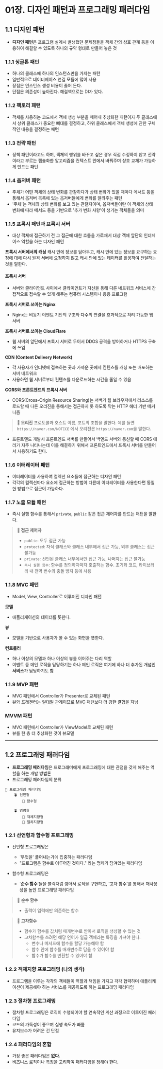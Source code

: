 # 01장. 디자인 패턴과 프로그래밍 패러다임

## 1.1 디자인 패턴

- **디자인 패턴**은 프로그램 설계시 발생했던 문제점들을 객체 간의 상호 관계 등을 이용하여 해결할 수 있도록 하나의 규약 형태로 만들어 놓은 것

### 1.1.1 싱글톤 패턴

- 하나의 클래스에 하나의 인스턴스만을 가지는 패턴
- 일반적으로 데이터베이스 연결 모듈에 많이 사용
- 장점은 인스턴스 생성 비용이 줄어 든다.
- 단점은 의존성이 높아진다. 해결책으로는 DI가 있다.

### 1.1.2 팩토리 패턴

- 객체를 사용하는 코드에서 객체 생성 부분을 떼어내 추상화한 패턴이자 두 클래스에서 상위 클래스가 중요한 뼈대를 결정하고, 하위 클래스에서 객체 생성에 관한 구체적인 내용을 결정하는 패턴

### 1.1.3 전략 패턴

- 정책 패턴이라고도 하며, 객체의 행위를 바꾸고 싶은 경우 직접 수정하지 않고 전략이라고 부르는 캡슐화한 알고리즘을 컨텍스트 안에서 바꿔주며 상호 교체가 가능하게 만드는 패턴

### 1.1.4 옵저버 패턴

- 주체가 어떤 객체의 상태 변화를 관찰하다가 상태 변화가 있을 때마다 메서드 등을 통해서 옵저버 목록에 있는 옵저버들에게 변화를 알려주는 패턴
- '주체'는 객체의 상태 변화를 보고 있는 관찰자이며, 옵저버들이란 이 객체의 상태 변화에 따라 메서드 등을 기반으로 '추가 변화 사항'이 생기는 객체들을 의미

### 1.1.5 프록시 패턴과 프록시 서버

- 대상 객체에 접근하기 전 그 접근에 대한 흐름을 가로채서 대상 객체 앞단의 인터페이스 역할을 하는 디자인 패턴

**프록시 서버에서의 캐싱**
캐시 안에 정보를 담아두고, 캐시 안에 있는 정보를 요구하는 요청에 대해 다시 원격 서버에 요청하지 않고 캐시 안에 있는 데이터를 활용하여 전달하는 것을 말한다.

#### 프록시 서버

- 서버와 클라이언트 사이에서 클라이언트가 자신을 통해 다른 네트워크 서비스에 간접적으로 접속할 수 있게 해주는 컴퓨터 시스템이나 응용 프로그램

**프록시 서버로 쓰이는 Nginx**

- Nginx는 비동기 이벤트 기반의 구조와 다수의 연결을 효과적으로 처리 가능한 웹 서버

**프록시 서버로 쓰이는 CloudFlare**

- 웹 서버의 앞단에서 프록시 서버로 두어서 DDOS 공격을 방어하거나 HTTPS 구축에 쓰임

**CDN (Content Delivery Network)**

- 각 사용자가 인터넷에 접속하는 곳과 가까운 곳에서 컨텐츠를 캐싱 또는 배포하는 서버 네트워크
- 사용하면 웹 서버로부터 컨텐츠를 다운로드하는 시간을 줄일 수 있음

**CORS와 프론트엔드의 프록시 서버**

- CORS(Cross-Origin Resource Sharing)는 서버가 웹 브라우저에서 리소스를 로드할 때 다른 오리진을 통해서는 접근하지 못 하도록 막는 HTTP 헤더 기반 메커니즘

> **📖 오리진**
> 프로토콜과 호스트 이름, 포트의 조합을 말한다. 예를 들면 `https://naver.com/NOTICE` 에서 오리진은 `https://naver.com`을 말한다.

- 프론트엔드 개발시 프론트엔드 서버를 만들어서 백엔드 서버와 통신할 때 CORS 에러가 자주 나타나는데 이를 해결하기 위해서 프론트엔드에서 프록시 서버를 만들어서 사용하기도 한다.

### 1.1.6 이터레이터 패턴

- 이터레이터를 사용하여 컬렉션 요소들에 접근하는 디자인 패턴
- 각각의 컬렉션마다 요소에 접근하는 방법이 다른데 이터레이터를 사용한다면 동일한 방법으로 접근이 가능하다.

### 1.1.7 노출 모듈 패턴

- 즉시 실행 함수를 통해서 `private`, `public` 같은 접근 제어자를 만드는 패턴을 말한다.

> **📖 접근 제어자**
>  - `public`: 모두 접근 가능
>  - `protected`: 자식 클래스와 클래스 내부에서 접근 가능, 외부 클래스는 접근 불가능
>  - `private`: 선언된 클래스 내부에서만 접근 가능, 나머지는 접근 불가능
>  - `즉시 실행 함수`: 함수를 정의하자마자 호출하는 함수. 초기화 코드, 라이브러리 내 전역 변수의 충돌 방지 등에 사용

### 1.1.8 MVC 패턴

- Model, View, Controller로 이루어진 디자인 패턴

**모델**

- 애플리케이션의 데이터를 뜻한다.

**뷰**

- 모델을 기반으로 사용자가 볼 수 있는 화면을 뜻한다.

**컨트롤러**

- 하나 이상의 모델과 하나 이상의 뷰를 이어주는 다리 역할
- 이벤트 등 메인 로직을 담당하기는 하나 메인 로직은 여기에 하나 더 추가된 개념인 **서비스**가 담당하기도 함

### 1.1.9 MVP 패턴

- MVC 패턴에서 Controller가 Presenter로 교체된 패턴
- 뷰와 프레젠터는 일대일 관계이므로 MVC 패턴보다 더 강한 결합을 지님

### MVVM 패턴

- MVC 패턴에서 Controller가 ViewModel로 교체된 패턴
- 뷰를 한 층 더 추상화한 것이 뷰모델

---

## 1.2 프로그래밍 패러다임

- **프로그래밍 패러다임**은 프로그래머에게 프로그래밍에 대한 관점을 갖게 해주는 역할을 하는 개발 방법론
- 프로그래밍 패러다임의 분류

```
🌳 프로그래밍 패러다임
	🪴 선언형
		🌱 함수형

	🪴 명령형
		🌱 객체지향형
		🌱 절차지향형
```

### 1.2.1 선언형과 함수형 프로그래밍

- 선언형 프로그래밍은
    - '무엇을' 풀어내는가에 집중하는 패러다임
    - "프로그램은 함수로 이루어진 것이다." 라는 명제가 담겨있는 패러다임

- 함수형 프로그래밍은
    - '**순수 함수**'들을 블럭처럼 쌓아서 로직을 구현하고, '고차 함수'를 통해서 재사용성을 높인 프로그래밍 패러다임

> 📖 **순수 함수**
> - 출력이 입력에만 의존하는 함수

> 📖 **고차함수**
> - 함수가 함수를 값처럼 매개변수로 받아서 로직을 생성할 수 있는 것
> - 고차함수를 쓰려면 해당 언어가 일급 객체라는 특징을 가져야 한다.
>   - 변수나 메서드에 함수를 할당 가능해야 함
>   - 함수 안에 함수를 매개변수로 담을 수 있어야 함
>   - 함수가 함수를 반환할 수 있어야 함

### 1.2.2 객체지향 프로그래밍 (나의 생각)

- 프로그램을 이루는 각각의 객체들이 역할과 책임을 가지고 각각 협력하며 애플리케이션이 제공해야 하는 서비스를 제공하도록 하는 프로그래밍 패러다임

### 1.2.3 절차형 프로그래밍

- 절차형 프로그래밍은 로직이 수행되어야 할 연속적인 계산 과정으로 이루어진 패러다임
- 코드의 가독성이 좋으며 실행 속도가 빠름
- 유지보수가 어려운 건 단점

### 1.2.4 패러다임의 혼합

- 가장 좋은 패러다임은 **없다.**
- 비즈니스 로직이나 특징을 고려하여 패러다임을 정해야 한다.